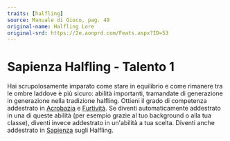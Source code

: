 ```yaml
---
traits: [halfling]
source: Manuale di Gioco, pag. 49
original-name: Halfling Lore
original-srd: https://2e.aonprd.com/Feats.aspx?ID=53
---
```


# Sapienza Halfling - Talento 1

Hai scrupolosamente imparato come stare in equilibrio e come rimanere tra le
ombre laddove è più sicuro: abilità importanti, tramandate di generazione in
generazione nella tradizione halfling. Ottieni il grado di competenza addestrato
in [Acrobazia](/abilita/acrobazia) e [Furtività](/abilita/furtivita). Se diventi
automaticamente addestrato in una di queste abilità (per esempio grazie al tuo
background o alla tua classe), diventi invece addestrato in un'abilità a tua
scelta. Diventi anche addestrato in [Sapienza](/abilita/sapienza) sugli
Halfling.
